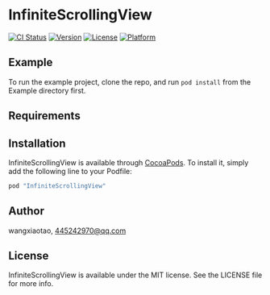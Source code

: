 # InfiniteScrollingView

[![CI Status](http://img.shields.io/travis/wangxiaotao/InfiniteScrollingView.svg?style=flat)](https://travis-ci.org/wangxiaotao/InfiniteScrollingView)
[![Version](https://img.shields.io/cocoapods/v/InfiniteScrollingView.svg?style=flat)](http://cocoapods.org/pods/InfiniteScrollingView)
[![License](https://img.shields.io/cocoapods/l/InfiniteScrollingView.svg?style=flat)](http://cocoapods.org/pods/InfiniteScrollingView)
[![Platform](https://img.shields.io/cocoapods/p/InfiniteScrollingView.svg?style=flat)](http://cocoapods.org/pods/InfiniteScrollingView)

## Example

To run the example project, clone the repo, and run `pod install` from the Example directory first.

## Requirements

## Installation

InfiniteScrollingView is available through [CocoaPods](http://cocoapods.org). To install
it, simply add the following line to your Podfile:

```ruby
pod "InfiniteScrollingView"
```

## Author

wangxiaotao, 445242970@qq.com

## License

InfiniteScrollingView is available under the MIT license. See the LICENSE file for more info.
